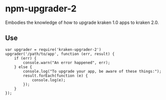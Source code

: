 npm-upgrader-2
==============

Embodies the knowledge of how to upgrade kraken 1.0 apps to kraken 2.0.

Use
----

```
var upgrader = require('kraken-upgrader-2')
upgrader('/path/to/app', function (err, result) {
    if (err) {
        console.warn("An error happened", err);
    } else {
        console.log("To upgrade your app, be aware of these things:");
        result.forEach(function (e) {
            console.log(e);
        });
    }
});
